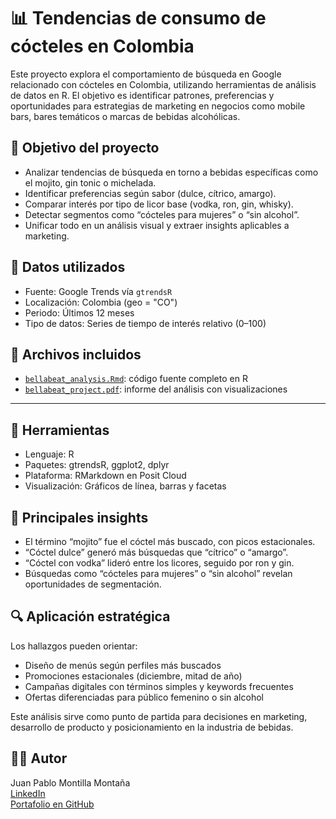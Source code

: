 # 📊 Tendencias de consumo de cócteles en Colombia

Este proyecto explora el comportamiento de búsqueda en Google relacionado con cócteles en Colombia, utilizando herramientas de análisis de datos en R. El objetivo es identificar patrones, preferencias y oportunidades para estrategias de marketing en negocios como mobile bars, bares temáticos o marcas de bebidas alcohólicas.

## 🎯 Objetivo del proyecto

- Analizar tendencias de búsqueda en torno a bebidas específicas como el mojito, gin tonic o michelada.
- Identificar preferencias según sabor (dulce, cítrico, amargo).
- Comparar interés por tipo de licor base (vodka, ron, gin, whisky).
- Detectar segmentos como “cócteles para mujeres” o “sin alcohol”.
- Unificar todo en un análisis visual y extraer insights aplicables a marketing.

## 📁 Datos utilizados

- Fuente: Google Trends vía `gtrendsR`
- Localización: Colombia (geo = "CO")
- Periodo: Últimos 12 meses
- Tipo de datos: Series de tiempo de interés relativo (0–100)

 ## 📎 Archivos incluidos

- [`bellabeat_analysis.Rmd`](./bellabeat_analysis.Rmd): código fuente completo en R
- [`bellabeat_project.pdf`](./bellabeat_project.pdf): informe del análisis con visualizaciones

---

## 🧰 Herramientas

- Lenguaje: R
- Paquetes: gtrendsR, ggplot2, dplyr
- Plataforma: RMarkdown en Posit Cloud
- Visualización: Gráficos de línea, barras y facetas

## 📌 Principales insights

- El término “mojito” fue el cóctel más buscado, con picos estacionales.
- “Cóctel dulce” generó más búsquedas que “cítrico” o “amargo”.
- “Cóctel con vodka” lideró entre los licores, seguido por ron y gin.
- Búsquedas como “cócteles para mujeres” o “sin alcohol” revelan oportunidades de segmentación.

## 🔍 Aplicación estratégica

Los hallazgos pueden orientar:

- Diseño de menús según perfiles más buscados
- Promociones estacionales (diciembre, mitad de año)
- Campañas digitales con términos simples y keywords frecuentes
- Ofertas diferenciadas para público femenino o sin alcohol

Este análisis sirve como punto de partida para decisiones en marketing, desarrollo de producto y posicionamiento en la industria de bebidas.

## 👨‍💻 Autor

Juan Pablo Montilla Montaña  
[LinkedIn](https://www.linkedin.com/in/juanpablomontilla)  
[Portafolio en GitHub](https://github.com/JuanPabloMon)
